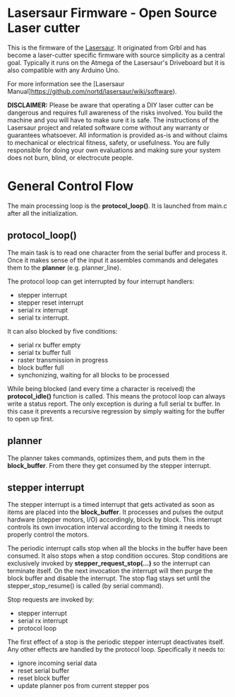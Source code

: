 
Lasersaur Firmware - Open Source Laser cutter
=============================================

This is the firmware of the [Lasersaur](http://www.lasersaur.com). It originated from Grbl and has become a laser-cutter specific firmware with source simplicity as a central goal. Typically it runs on the Atmega of the Lasersaur's Driveboard but it is also compatible with any Arduino Uno.

For more information see the [Lasersaur Manual]https://github.com/nortd/lasersaur/wiki/software).

**DISCLAIMER:** Please be aware that operating a DIY laser cutter can be dangerous and requires full awareness of the risks involved. You build the machine and you will have to make sure it is safe. The instructions of the Lasersaur project and related software come without any warranty or guarantees whatsoever. All information is provided as-is and without claims to mechanical or electrical fitness, safety, or usefulness. You are fully responsible for doing your own evaluations and making sure your system does not burn, blind, or electrocute people.



General Control Flow
====================

The main processing loop is the **protocol_loop()**. It is launched from main.c after all the initialization.


protocol_loop()
---------------
The main task is to read one character from the serial buffer and process it. Once it makes sense of the input it assembles commands and delegates them to the **planner** (e.g. planner_line).


The protocol loop can get interrupted by four interrupt handlers:

- stepper interrupt
- stepper reset interrupt
- serial rx interrupt
- serial tx interrupt.

It can also blocked by five conditions:

- serial rx buffer empty
- serial tx buffer full
- raster transmission in progress
- block buffer full
- synchonizing, waiting for all blocks to be processed

While being blocked (and every time a character is received) the **protocol_idle()** function is called. This means the protocol loop can always write a status report. The only exception is during a full serial tx buffer. In this case it prevents a recursive regression by simply waiting for the buffer to open up first.


planner
-------
The planner takes commands, optimizes them, and puts them in the **block_buffer**. From there they get consumed by the stepper interrupt.


stepper interrupt
-----------------
The stepper interrupt is a timed interrupt that gets activated as soon as items are placed into the **block_buffer**. It processes and pulses the output hardware (stepper motors, I/O) accordingly, block by block. This interrupt controls its own invocation interval according to the timing it needs to properly control the motors.

The periodic interrupt calls stop when all the blocks in the buffer have been consumed. It also stops when a stop condition occures. Stop conditions are exclusively invoked by **stepper_request_stop(...)** so the interrupt can terminate itself. On the next invocation the interrupt will then purge the block buffer and disable the interrupt. The stop flag stays set until the stepper_stop_resume() is called (by serial command).

Stop requests are invoked by:

- stepper interrupt
- serial rx interrupt
- protocol loop

The first effect of a stop is the periodic stepper interrupt deactivates itself. Any other effects are handled by the protocol loop. Specifically it needs to:

- ignore incoming serial data
- reset serial buffer
- reset block buffer
- update planner pos from current stepper pos
